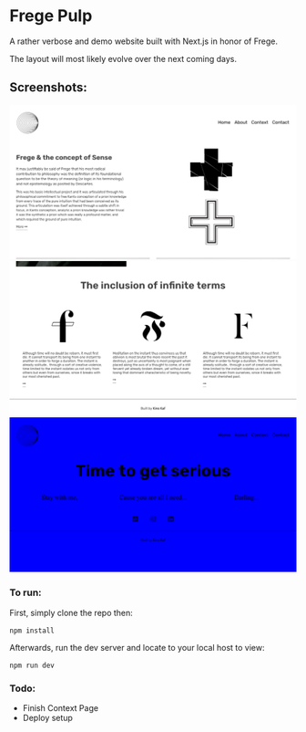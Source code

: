 
# Frege Pulp

A rather verbose and demo website built with Next.js in honor of Frege. 

The layout will most likely evolve over the next coming days.
## Screenshots:
<img src="/screens/FregePulp_1.png" alt="Screen 1"/>
<img src="/screens/FregePulp_2.png" alt="Screen 2"/>
<img src="/screens/FregePulp_3.png" alt="Screen 3"/>

### To run:
First, simply clone the repo then:

    npm install

Afterwards, run the dev server and locate to your local host to view:

    npm run dev

### Todo:
- Finish Context Page
- Deploy setup
